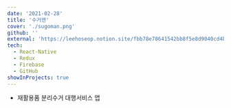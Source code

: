 ```yaml
---
date: '2021-02-28'
title: '수거맨'
cover: './sugoman.png'
github: ''
external: 'https://leehoseop.notion.site/fbb78e78641542bb8f5e8d9040cd4be0'
tech:
  - React-Native
  - Redux
  - Firebase
  - GitHub
showInProjects: true
---
```


- 재활용품 분리수거 대행서비스 앱
